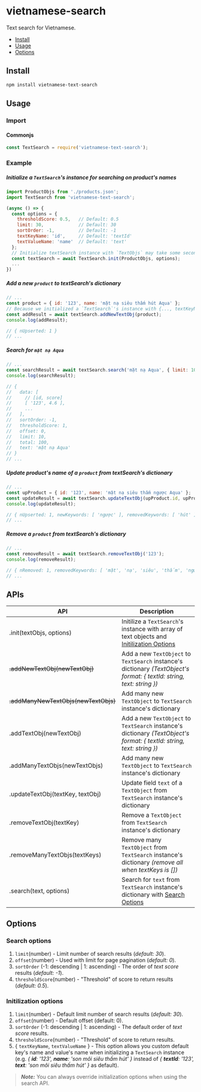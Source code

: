 # vietnamese-search

Text search for Vietnamese.

- [Install](#install)
- [Usage](#usage)
- [Options](#options)

## Install

```sh
npm install vietnamese-text-search
```

## Usage

### Import

#### Commonjs

```javascript
const TextSearch = require('vietnamese-text-search');
```
### Example

##### Initialize a `TextSearch`'s instance for searching on product's names

```javascript
import ProductObjs from './products.json';
import TextSearch from 'vietnamese-text-search';

(async () => {
  const options = {
    thresholdScore: 0.5,   // Default: 0.5
    limit: 30,             // Default: 30
    sortOrder: -1,         // Default: -1
    textKeyName: 'id',     // Default: 'textId'
    textValueName: 'name'  // Default: 'text'
  };
  // Initialize textSearch instance with `TextObjs` may take some seconds (depends on text object's size).
  const textSearch = await TextSearch.init(ProductObjs, options);
  ...
})
```

##### Add a new `product` to textSearch's dictionary

```javascript
// ...
const product = { id: '123', name: 'mặt nạ siêu thấm hút Aqua' };
// Because we initialized a `TextSearch`'s instance with {..., textKeyName: 'id', textValueName: 'name'}, so any other product which added to the instance's dictionary later should has format { id: ..., name: ... }
const addResult = await textSearch.addNewTextObj(product);
console.log(addResult);

// { nUpserted: 1 }
// ...
```

##### Search for `mặt nạ Aqua`

```javascript
// ...
const searchResult = await textSearch.search('mặt nạ Aqua', { limit: 10, thresholdScore: 1 }); // override default options
console.log(searchResult);

// {
//   data: [
//     // [id, score]
//     [ '123', 4.6 ],
//     ...
//   ],
//   sortOrder: -1,
//   thresholdScore: 1,
//   offset: 0,
//   limit: 10,
//   total: 100,
//   text: 'mặt nạ Aqua'
// }
// ...
```

##### Update product's name of a `product` from textSearch's dictionary

```javascript
// ...
const upProduct = { id: '123', name: 'mặt nạ siêu thấm ngược Aqua' };
const updateResult = await textSearch.updateTextObj(upProduct.id, upProduct);
console.log(updateResult);

// { nUpserted: 1, newKeywords: [ 'ngược' ], removedKeywords: [ 'hút' ] }
// ...
```

##### Remove a `product` from textSearch's dictionary

```javascript
// ...
const removeResult = await textSearch.removeTextObj('123');
console.log(removeResult);

// { nRemoved: 1, removedKeywords: [ 'mặt', 'nạ', 'siêu', 'thấm', 'ngược', 'Aqua' ] }
// ...
```

## APIs

| API                                  | Description                                                                                                            |
| ------------------------------------ | ---------------------------------------------------------------------------------------------------------------------- |
| .init(textObjs, options)             | Initilize a `TextSearch`'s instance with array of text objects and [Initilization Options](#initilization-options)     |
| ~~.addNewTextObj(newTextObj)~~       | Add a new `TextObject` to `TextSearch` instance's dictionary _(TextObject's format: { textId: string, text: string })_ |
| ~~.addManyNewTextObjs(newTextObjs)~~ | Add many new `TextObject` to `TextSearch` instance's dictionary                                                        |
| .addTextObj(newTextObj)              | Add a new `TextObject` to `TextSearch` instance's dictionary _(TextObject's format: { textId: string, text: string })_ |
| .addManyTextObjs(newTextObjs)        | Add many new `TextObject` to `TextSearch` instance's dictionary                                                        |
| .updateTextObj(textKey, textObj)     | Update field `text` of a `TextObject` from `TextSearch` instance's dictionary                                          |
| .removeTextObj(textKey)              | Remove a `TextObject` from `TextSearch` instance's dictionary                                                          |
| .removeManyTextObjs(textKeys)        | Remove many `TextObject` from `TextSearch` instance's dictionary _(remove all when textKeys is [])_                    |
| .search(text, options)               | Search for `text` from `TextSearch` instance's dictionary with [Search Options](#search-options)                       |

## Options

### Search options

1. `limit`(number) - Limit number of search results (_default: 30_).
1. `offset`(number) - Used with limit for page pagination (_default: 0_).
1. `sortOrder` (-1: descending | 1: ascending) - The order of _text score_ results (_default: -1_).
1. `thresholdScore`(number) - "Threshold" of score to return results (_default: 0.5_).

### Initilization options

1. `limit`(number) - Default limit number of search results (_default: 30_).
1. `offset`(number) - Default offset (default: 0).
1. `sortOrder` (-1: descending | 1: ascending) - The default order of _text score_ results.
1. `thresholdScore`(number) - "Threshold" of score to return results.
1. { `textKeyName`, `textValueName` } - This option allows you custom default key's name and value's name when initializing a `TextSearch` instance (e.g. _{ **id**: '123', **name**: 'son môi siêu thấm hút' }_ instead of _{ **textId**: '123', **text**: 'son môi siêu thấm hút' }_ as default).

> **_Note:_**
> You can always override initialization options when using the search API.
